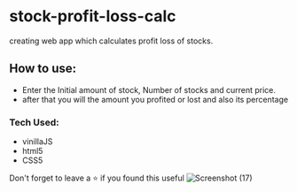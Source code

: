 # stock-profit-loss-calc
creating web app which calculates profit loss of stocks.
## How to use:
- Enter the Initial amount of stock, Number of stocks and current price.
- after that you will the amount you profited or lost and also its percentage

### Tech Used:
- vinillaJS
- html5
- CSS5

Don't forget to leave a ⭐ if you found this useful
![Screenshot (17)](https://user-images.githubusercontent.com/108976136/205940897-918a7913-8e2e-4949-95ea-c138d6503166.png)
